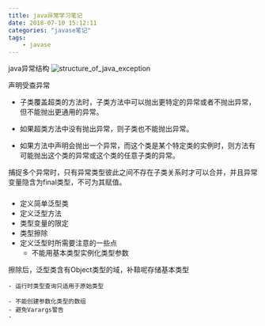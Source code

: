 ```yaml
---
title: java异常学习笔记
date: 2018-07-10 15:12:11
categories: "javase笔记" 
tags:
	- javase
---
```

java异常结构
![structure_of_java_exception](https://i.imgur.com/dAXpn87.png)

声明受查异常
- 子类覆盖超类的方法时，子类方法中可以抛出更特定的异常或者不抛出异常，但不能抛出更通用的异常。 
- 如果超类方法中没有抛出异常，则子类也不能抛出异常。

- 如果方法中声明会抛出一个异常，而这个类是某个特定类的实例时，则方法有可能抛出这个类的异常或这个类的任意子类的异常。

捕捉多个异常时，只有异常类型彼此之间不存在子类关系时才可以合并，并且异常变量隐含为final类型，不可为其赋值。

### 
- 定义简单泛型类
- 定义泛型方法
- 类型变量的限定
- 类型擦除
- 定义泛型时所需要注意的一些点
	- 不能用基本类型实例化类型参数

擦除后，泛型类含有Object类型的域，补鞥呢存储基本类型

	- 运行时类型查询只适用于原始类型

	- 不能创建参数化类型的数组
	- 避免Varargs警告
	- 

